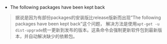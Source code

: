 + The following packages have been kept back
> 据说是因为有部份packages的安装版比release版新而出现”The following packages have been kept back”这个问题，
解决方法是使用`apt-get -u dist-upgrade`统一更新到发布的版本。这条命令会强制更新软件包到最新版本，并自动解决缺少的依赖包。
